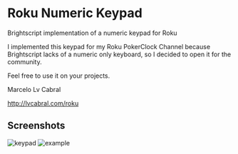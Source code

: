 # Roku Numeric Keypad
Brightscript implementation of a numeric keypad for Roku

I implemented this keypad for my Roku PokerClock Channel because Brightscript lacks of a numeric only keyboard, so I decided to open it for the community.

Feel free to use it on your projects.

Marcelo Lv Cabral

http://lvcabral.com/roku

## Screenshots

![keypad](http://lvcabral.com/images/numeric-keypad-screenshot-01.png)
![example](http://lvcabral.com/images/numeric-keypad-screenshot-02.png)
